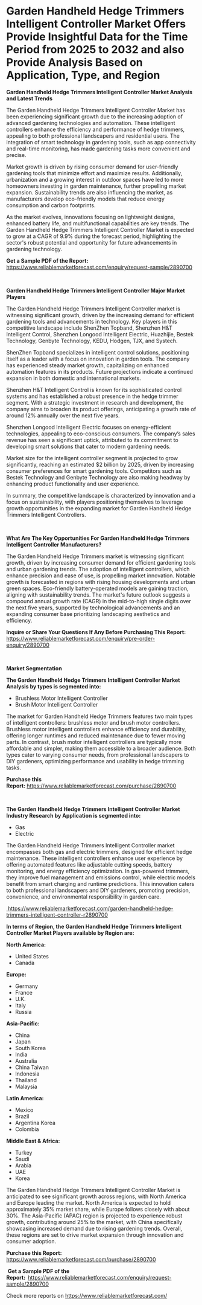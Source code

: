 <p><h1>Garden Handheld Hedge Trimmers Intelligent Controller Market Offers Provide Insightful Data for the Time Period from 2025 to 2032 and also Provide Analysis Based on Application, Type, and Region</h1></p><p><strong>Garden Handheld Hedge Trimmers Intelligent Controller Market Analysis and Latest Trends</strong></p>
<p><p>The Garden Handheld Hedge Trimmers Intelligent Controller Market has been experiencing significant growth due to the increasing adoption of advanced gardening technologies and automation. These intelligent controllers enhance the efficiency and performance of hedge trimmers, appealing to both professional landscapers and residential users. The integration of smart technology in gardening tools, such as app connectivity and real-time monitoring, has made gardening tasks more convenient and precise.</p><p>Market growth is driven by rising consumer demand for user-friendly gardening tools that minimize effort and maximize results. Additionally, urbanization and a growing interest in outdoor spaces have led to more homeowners investing in garden maintenance, further propelling market expansion. Sustainability trends are also influencing the market, as manufacturers develop eco-friendly models that reduce energy consumption and carbon footprints.</p><p>As the market evolves, innovations focusing on lightweight designs, enhanced battery life, and multifunctional capabilities are key trends. The Garden Handheld Hedge Trimmers Intelligent Controller Market is expected to grow at a CAGR of 9.9% during the forecast period, highlighting the sector's robust potential and opportunity for future advancements in gardening technology.</p></p>
<p><strong>Get a Sample PDF of the Report:&nbsp;</strong> <a href="https://www.reliablemarketforecast.com/enquiry/request-sample/2890700?utm_campaign=2779&utm_medium=2&utm_source=Github&utm_content=ia&utm_term=14032025&utm_id=garden-handheld-hedge-trimmers-intelligent-controller">https://www.reliablemarketforecast.com/enquiry/request-sample/2890700</a></p>
<p>&nbsp;</p>
<p><strong>Garden Handheld Hedge Trimmers Intelligent Controller Major Market Players</strong></p>
<p><p>The Garden Handheld Hedge Trimmers Intelligent Controller market is witnessing significant growth, driven by the increasing demand for efficient gardening tools and advancements in technology. Key players in this competitive landscape include ShenZhen Topband, Shenzhen H&T Intelligent Control, Shenzhen Longood Intelligent Electric, Huazhijie, Bestek Technology, Genbyte Technology, KEDU, Hodgen, TJX, and Systech.</p><p>ShenZhen Topband specializes in intelligent control solutions, positioning itself as a leader with a focus on innovation in garden tools. The company has experienced steady market growth, capitalizing on enhanced automation features in its products. Future projections indicate a continued expansion in both domestic and international markets.</p><p>Shenzhen H&T Intelligent Control is known for its sophisticated control systems and has established a robust presence in the hedge trimmer segment. With a strategic investment in research and development, the company aims to broaden its product offerings, anticipating a growth rate of around 12% annually over the next five years.</p><p>Shenzhen Longood Intelligent Electric focuses on energy-efficient technologies, appealing to eco-conscious consumers. The company’s sales revenue has seen a significant uptick, attributed to its commitment to developing smart solutions that cater to modern gardening needs.</p><p>Market size for the intelligent controller segment is projected to grow significantly, reaching an estimated $2 billion by 2025, driven by increasing consumer preferences for smart gardening tools. Competitors such as Bestek Technology and Genbyte Technology are also making headway by enhancing product functionality and user experience.</p><p>In summary, the competitive landscape is characterized by innovation and a focus on sustainability, with players positioning themselves to leverage growth opportunities in the expanding market for Garden Handheld Hedge Trimmers Intelligent Controllers.</p></p>
<p>&nbsp;</p>
<p><strong>What Are The Key Opportunities For Garden Handheld Hedge Trimmers Intelligent Controller Manufacturers?</strong></p>
<p><p>The Garden Handheld Hedge Trimmers market is witnessing significant growth, driven by increasing consumer demand for efficient gardening tools and urban gardening trends. The adoption of intelligent controllers, which enhance precision and ease of use, is propelling market innovation. Notable growth is forecasted in regions with rising housing developments and urban green spaces. Eco-friendly battery-operated models are gaining traction, aligning with sustainability trends. The market's future outlook suggests a compound annual growth rate (CAGR) in the mid-to-high single digits over the next five years, supported by technological advancements and an expanding consumer base prioritizing landscaping aesthetics and efficiency.</p></p>
<p><strong>Inquire or Share Your Questions If Any Before Purchasing This Report:</strong> <a href="https://www.reliablemarketforecast.com/enquiry/pre-order-enquiry/2890700?utm_campaign=2779&utm_medium=2&utm_source=Github&utm_content=ia&utm_term=14032025&utm_id=garden-handheld-hedge-trimmers-intelligent-controller">https://www.reliablemarketforecast.com/enquiry/pre-order-enquiry/2890700</a></p>
<p>&nbsp;</p>
<p><strong>Market Segmentation</strong></p>
<p><strong>The Garden Handheld Hedge Trimmers Intelligent Controller Market Analysis by types is segmented into:</strong></p>
<p><ul><li>Brushless Motor Intelligent Controller</li><li>Brush Motor Intelligent Controller</li></ul></p>
<p><p>The market for Garden Handheld Hedge Trimmers features two main types of intelligent controllers: brushless motor and brush motor controllers. Brushless motor intelligent controllers enhance efficiency and durability, offering longer runtimes and reduced maintenance due to fewer moving parts. In contrast, brush motor intelligent controllers are typically more affordable and simpler, making them accessible to a broader audience. Both types cater to varying consumer needs, from professional landscapers to DIY gardeners, optimizing performance and usability in hedge trimming tasks.</p></p>
<p><strong>Purchase this Report:&nbsp;</strong><a href="https://www.reliablemarketforecast.com/purchase/2890700?utm_campaign=2779&utm_medium=2&utm_source=Github&utm_content=ia&utm_term=14032025&utm_id=garden-handheld-hedge-trimmers-intelligent-controller">https://www.reliablemarketforecast.com/purchase/2890700</a></p>
<p>&nbsp;</p>
<p><strong>The Garden Handheld Hedge Trimmers Intelligent Controller Market Industry Research by Application is segmented into:</strong></p>
<p><ul><li>Gas</li><li>Electric</li></ul></p>
<p><p>The Garden Handheld Hedge Trimmers Intelligent Controller market encompasses both gas and electric trimmers, designed for efficient hedge maintenance. These intelligent controllers enhance user experience by offering automated features like adjustable cutting speeds, battery monitoring, and energy efficiency optimization. In gas-powered trimmers, they improve fuel management and emissions control, while electric models benefit from smart charging and runtime predictions. This innovation caters to both professional landscapers and DIY gardeners, promoting precision, convenience, and environmental responsibility in garden care.</p></p>
<p><a href="https://www.reliablemarketforecast.com/garden-handheld-hedge-trimmers-intelligent-controller-r2890700?utm_campaign=2779&utm_medium=2&utm_source=Github&utm_content=ia&utm_term=14032025&utm_id=garden-handheld-hedge-trimmers-intelligent-controller">&nbsp;https://www.reliablemarketforecast.com/garden-handheld-hedge-trimmers-intelligent-controller-r2890700</a></p>
<p><strong>In terms of Region, the Garden Handheld Hedge Trimmers Intelligent Controller Market Players available by Region are:</strong></p>
<p>
    <p> <strong> North America: </strong>
        <ul>
            <li>United States</li>
            <li>Canada</li>
        </ul>
        </p> 
    <p> <strong> Europe: </strong>
        <ul>
            <li>Germany</li>
            <li>France</li>
            <li>U.K.</li>
            <li>Italy</li>
            <li>Russia</li>
        </ul>
        </p> 
    <p> <strong> Asia-Pacific: </strong>
        <ul>
            <li>China</li>
            <li>Japan</li>
            <li>South Korea</li>
            <li>India</li>
            <li>Australia</li>
            <li>China Taiwan</li>
            <li>Indonesia</li>
            <li>Thailand</li>
            <li>Malaysia</li>
        </ul>
        </p> 
    <p> <strong> Latin America: </strong>
        <ul>
            <li>Mexico</li>
            <li>Brazil</li>
            <li>Argentina Korea</li>
            <li>Colombia</li>
        </ul>
        </p> 
    <p> <strong> Middle East & Africa: </strong>
        <ul>
            <li>Turkey</li>
            <li>Saudi</li>
            <li>Arabia</li>
            <li>UAE</li>
            <li>Korea</li>
        </ul>
    </p>
    </p>
<p><p>The Garden Handheld Hedge Trimmers Intelligent Controller Market is anticipated to see significant growth across regions, with North America and Europe leading the market. North America is expected to hold approximately 35% market share, while Europe follows closely with about 30%. The Asia-Pacific (APAC) region is projected to experience robust growth, contributing around 25% to the market, with China specifically showcasing increased demand due to rising gardening trends. Overall, these regions are set to drive market expansion through innovation and consumer adoption.</p></p>
<p><strong>Purchase this Report: </strong><a href="https://www.reliablemarketforecast.com/purchase/2890700?utm_campaign=2779&utm_medium=2&utm_source=Github&utm_content=ia&utm_term=14032025&utm_id=garden-handheld-hedge-trimmers-intelligent-controller">https://www.reliablemarketforecast.com/purchase/2890700</a></p>
<p>&nbsp;<strong>Get a Sample PDF of the Report:&nbsp;&nbsp;</strong><a href="https://www.reliablemarketforecast.com/enquiry/request-sample/2890700?utm_campaign=2779&utm_medium=2&utm_source=Github&utm_content=ia&utm_term=14032025&utm_id=garden-handheld-hedge-trimmers-intelligent-controller">https://www.reliablemarketforecast.com/enquiry/request-sample/2890700</a></p>
<p><strong></strong></p>
<p>Check more reports on <a href="https://www.reliablemarketforecast.com/?utm_campaign=2779&utm_medium=2&utm_source=Github&utm_content=ia&utm_term=14032025&utm_id=garden-handheld-hedge-trimmers-intelligent-controller">https://www.reliablemarketforecast.com/</a></p>